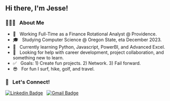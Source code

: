 ## Hi there, I'm Jesse!

### 👨🏼‍💻 &nbsp; About Me 

- 💼 &nbsp; Working Full-Time as a Finance Rotational Analyst @ Providence.
- 🎓 &nbsp; Studying Computer Science @ Oregon State, eta December 2023. 
- 🌱 &nbsp; Currently learning Python, Javascript, PowerBI, and Advanced Excel.
- 🤔 &nbsp; Looking for help with career development, project collaboration, and something new to learn.  
- ✅ &nbsp; Goals: 1) Create fun projects. 2) Network. 3) Fail forward.
- 😎 &nbsp; For fun I surf, hike, golf, and travel.
### 🤝 &nbsp; Let's Connect! 

[![Linkedin Badge](https://img.shields.io/badge/-LinkedIn-blue?style=flat-square&logo=Linkedin&logoColor=white&link=https://www.linkedin.com/in/jessecurran)](https://www.linkedin.com/in/jessecurran) &nbsp; [![Gmail Badge](https://img.shields.io/badge/-Gmail-c14438?style=flat-square&logo=Gmail&logoColor=white&link=mailto:curranje@oregonstate.edu.com)](mailto:curranje@oregonstate.edu)


